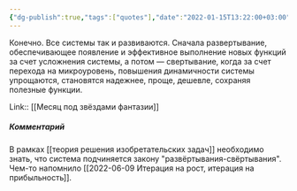 ```yaml
---
{"dg-publish":true,"tags":["quotes"],"date":"2022-01-15T13:22:00+03:00","title":"Развёртывание-свёртывание","modified_at":"2023-03-25T13:45:08+04:00","permalink":"/quotes/202201151322/","dgPassFrontmatter":true}
---
```



Конечно. Все системы так и развиваются. Сначала развертывание, обеспечивающее появление и эффективное выполнение новых функций за счет усложнения системы, а потом — свертывание, когда за счет перехода на микроуровень, повышения динамичности системы упрощаются, становятся надежнее, проще, дешевле, сохраняя полезные функции. 

Link:: [[Месяц под звёздами фантазии]]

##### Комментарий

В рамках [[теория решения изобретательских задач]] необходимо знать, что система подчиняется закону "развёртывания-свёртывания". Чем-то напомнило [[2022-06-09 Итерация на рост, итерация на прибыльность]].

